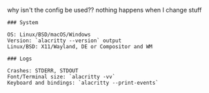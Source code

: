 
why isn't the config be used??
nothing happens when I change stuff

```
### System

OS: Linux/BSD/macOS/Windows
Version: `alacritty --version` output
Linux/BSD: X11/Wayland, DE or Compositor and WM

### Logs

Crashes: STDERR, STDOUT
Font/Terminal size: `alacritty -vv`
Keyboard and bindings: `alacritty --print-events`
```
